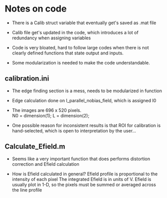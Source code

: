 # Notes on code

- There is a Calib struct variable that eventually get's saved as .mat file

- Calib file get's updated in the code, which introduces a lot of redundancy when assigning variables

- Code is very bloated, hard to follow large codes when there is not clearly defined functions that state output and inputs. 
- Some modularization is needed to make the code understandable.

## calibration.ini

- The edge finding section is a mess, needs to be modularized in function

- Edge calculation done on I_parallel_nobias_field, which is assigned I0

- The images are 696 x 520 pixels.         
N0 = dimension(1); 
L = dimension(2);

- One possible reason for inconsistent results is that ROI for calibration is hand-selected, which is open to interpretation by the user...


## Calculate_Efield.m

- Seems like a very important function that does performs distortion correction and Efield calculation

- How is Efield calculated in general? Efield profile is proportional to the intensity of each pixel
The integrated Efield is in units of V.
Efield is usually plot in 1-D, so the pixels must be summed or averaged across the line profile



